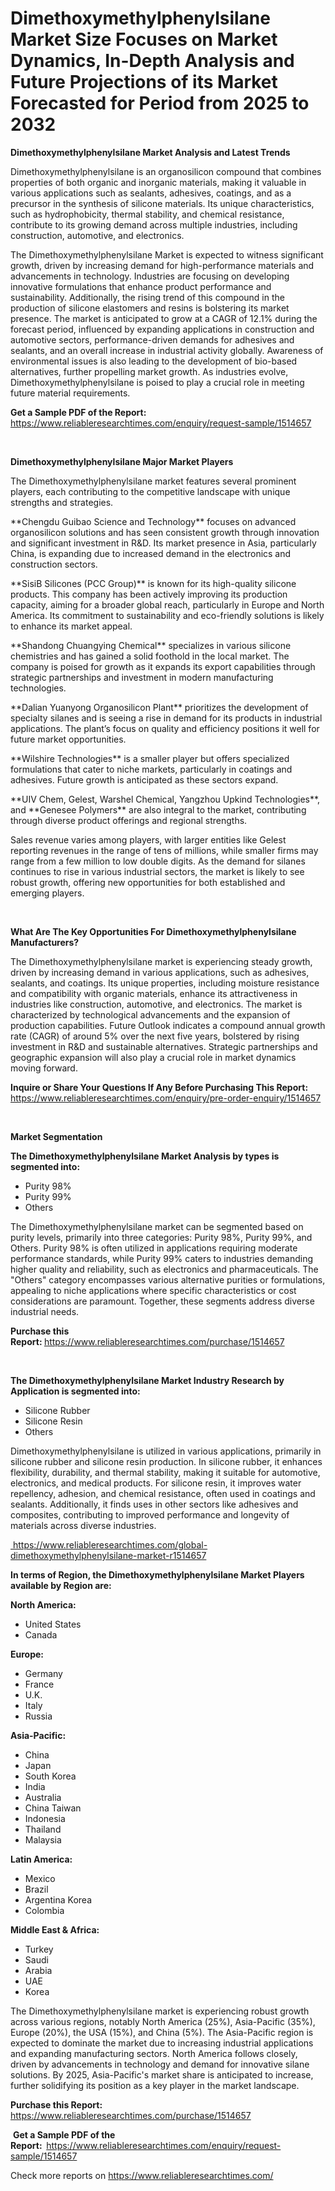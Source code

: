 <p><h1>Dimethoxymethylphenylsilane Market Size Focuses on Market Dynamics, In-Depth Analysis and Future Projections of its Market Forecasted for Period from 2025 to 2032</h1></p><p><strong>Dimethoxymethylphenylsilane Market Analysis and Latest Trends</strong></p>
<p><p>Dimethoxymethylphenylsilane is an organosilicon compound that combines properties of both organic and inorganic materials, making it valuable in various applications such as sealants, adhesives, coatings, and as a precursor in the synthesis of silicone materials. Its unique characteristics, such as hydrophobicity, thermal stability, and chemical resistance, contribute to its growing demand across multiple industries, including construction, automotive, and electronics.</p><p>The Dimethoxymethylphenylsilane Market is expected to witness significant growth, driven by increasing demand for high-performance materials and advancements in technology. Industries are focusing on developing innovative formulations that enhance product performance and sustainability. Additionally, the rising trend of this compound in the production of silicone elastomers and resins is bolstering its market presence. The market is anticipated to grow at a CAGR of 12.1% during the forecast period, influenced by expanding applications in construction and automotive sectors, performance-driven demands for adhesives and sealants, and an overall increase in industrial activity globally. Awareness of environmental issues is also leading to the development of bio-based alternatives, further propelling market growth. As industries evolve, Dimethoxymethylphenylsilane is poised to play a crucial role in meeting future material requirements.</p></p>
<p><strong>Get a Sample PDF of the Report:&nbsp;</strong> <a href="https://www.reliableresearchtimes.com/enquiry/request-sample/1514657?utm_campaign=3002&utm_medium=2&utm_source=Github&utm_content=ia&utm_term=29032025&utm_id=dimethoxymethylphenylsilane">https://www.reliableresearchtimes.com/enquiry/request-sample/1514657</a></p>
<p>&nbsp;</p>
<p><strong>Dimethoxymethylphenylsilane Major Market Players</strong></p>
<p><p>The Dimethoxymethylphenylsilane market features several prominent players, each contributing to the competitive landscape with unique strengths and strategies.</p><p>**Chengdu Guibao Science and Technology** focuses on advanced organosilicon solutions and has seen consistent growth through innovation and significant investment in R&D. Its market presence in Asia, particularly China, is expanding due to increased demand in the electronics and construction sectors.</p><p>**SisiB Silicones (PCC Group)** is known for its high-quality silicone products. This company has been actively improving its production capacity, aiming for a broader global reach, particularly in Europe and North America. Its commitment to sustainability and eco-friendly solutions is likely to enhance its market appeal.</p><p>**Shandong Chuangying Chemical** specializes in various silicone chemistries and has gained a solid foothold in the local market. The company is poised for growth as it expands its export capabilities through strategic partnerships and investment in modern manufacturing technologies.</p><p>**Dalian Yuanyong Organosilicon Plant** prioritizes the development of specialty silanes and is seeing a rise in demand for its products in industrial applications. The plant’s focus on quality and efficiency positions it well for future market opportunities.</p><p>**Wilshire Technologies** is a smaller player but offers specialized formulations that cater to niche markets, particularly in coatings and adhesives. Future growth is anticipated as these sectors expand.</p><p>**UIV Chem, Gelest, Warshel Chemical, Yangzhou Upkind Technologies**, and **Genesee Polymers** are also integral to the market, contributing through diverse product offerings and regional strengths.</p><p>Sales revenue varies among players, with larger entities like Gelest reporting revenues in the range of tens of millions, while smaller firms may range from a few million to low double digits. As the demand for silanes continues to rise in various industrial sectors, the market is likely to see robust growth, offering new opportunities for both established and emerging players.</p></p>
<p>&nbsp;</p>
<p><strong>What Are The Key Opportunities For Dimethoxymethylphenylsilane Manufacturers?</strong></p>
<p><p>The Dimethoxymethylphenylsilane market is experiencing steady growth, driven by increasing demand in various applications, such as adhesives, sealants, and coatings. Its unique properties, including moisture resistance and compatibility with organic materials, enhance its attractiveness in industries like construction, automotive, and electronics. The market is characterized by technological advancements and the expansion of production capabilities. Future Outlook indicates a compound annual growth rate (CAGR) of around 5% over the next five years, bolstered by rising investment in R&D and sustainable alternatives. Strategic partnerships and geographic expansion will also play a crucial role in market dynamics moving forward.</p></p>
<p><strong>Inquire or Share Your Questions If Any Before Purchasing This Report:</strong> <a href="https://www.reliableresearchtimes.com/enquiry/pre-order-enquiry/1514657?utm_campaign=3002&utm_medium=2&utm_source=Github&utm_content=ia&utm_term=29032025&utm_id=dimethoxymethylphenylsilane">https://www.reliableresearchtimes.com/enquiry/pre-order-enquiry/1514657</a></p>
<p>&nbsp;</p>
<p><strong>Market Segmentation</strong></p>
<p><strong>The Dimethoxymethylphenylsilane Market Analysis by types is segmented into:</strong></p>
<p><ul><li>Purity 98%</li><li>Purity 99%</li><li>Others</li></ul></p>
<p><p>The Dimethoxymethylphenylsilane market can be segmented based on purity levels, primarily into three categories: Purity 98%, Purity 99%, and Others. Purity 98% is often utilized in applications requiring moderate performance standards, while Purity 99% caters to industries demanding higher quality and reliability, such as electronics and pharmaceuticals. The "Others" category encompasses various alternative purities or formulations, appealing to niche applications where specific characteristics or cost considerations are paramount. Together, these segments address diverse industrial needs.</p></p>
<p><strong>Purchase this Report:&nbsp;</strong><a href="https://www.reliableresearchtimes.com/purchase/1514657?utm_campaign=3002&utm_medium=2&utm_source=Github&utm_content=ia&utm_term=29032025&utm_id=dimethoxymethylphenylsilane">https://www.reliableresearchtimes.com/purchase/1514657</a></p>
<p>&nbsp;</p>
<p><strong>The Dimethoxymethylphenylsilane Market Industry Research by Application is segmented into:</strong></p>
<p><ul><li>Silicone Rubber</li><li>Silicone Resin</li><li>Others</li></ul></p>
<p><p>Dimethoxymethylphenylsilane is utilized in various applications, primarily in silicone rubber and silicone resin production. In silicone rubber, it enhances flexibility, durability, and thermal stability, making it suitable for automotive, electronics, and medical products. For silicone resin, it improves water repellency, adhesion, and chemical resistance, often used in coatings and sealants. Additionally, it finds uses in other sectors like adhesives and composites, contributing to improved performance and longevity of materials across diverse industries.</p></p>
<p><a href="https://www.reliableresearchtimes.com/global-dimethoxymethylphenylsilane-market-r1514657?utm_campaign=3002&utm_medium=2&utm_source=Github&utm_content=ia&utm_term=29032025&utm_id=dimethoxymethylphenylsilane">&nbsp;https://www.reliableresearchtimes.com/global-dimethoxymethylphenylsilane-market-r1514657</a></p>
<p><strong>In terms of Region, the Dimethoxymethylphenylsilane Market Players available by Region are:</strong></p>
<p>
    <p> <strong> North America: </strong>
        <ul>
            <li>United States</li>
            <li>Canada</li>
        </ul>
        </p> 
    <p> <strong> Europe: </strong>
        <ul>
            <li>Germany</li>
            <li>France</li>
            <li>U.K.</li>
            <li>Italy</li>
            <li>Russia</li>
        </ul>
        </p> 
    <p> <strong> Asia-Pacific: </strong>
        <ul>
            <li>China</li>
            <li>Japan</li>
            <li>South Korea</li>
            <li>India</li>
            <li>Australia</li>
            <li>China Taiwan</li>
            <li>Indonesia</li>
            <li>Thailand</li>
            <li>Malaysia</li>
        </ul>
        </p> 
    <p> <strong> Latin America: </strong>
        <ul>
            <li>Mexico</li>
            <li>Brazil</li>
            <li>Argentina Korea</li>
            <li>Colombia</li>
        </ul>
        </p> 
    <p> <strong> Middle East & Africa: </strong>
        <ul>
            <li>Turkey</li>
            <li>Saudi</li>
            <li>Arabia</li>
            <li>UAE</li>
            <li>Korea</li>
        </ul>
    </p>
    </p>
<p><p>The Dimethoxymethylphenylsilane market is experiencing robust growth across various regions, notably North America (25%), Asia-Pacific (35%), Europe (20%), the USA (15%), and China (5%). The Asia-Pacific region is expected to dominate the market due to increasing industrial applications and expanding manufacturing sectors. North America follows closely, driven by advancements in technology and demand for innovative silane solutions. By 2025, Asia-Pacific's market share is anticipated to increase, further solidifying its position as a key player in the market landscape.</p></p>
<p><strong>Purchase this Report: </strong><a href="https://www.reliableresearchtimes.com/purchase/1514657?utm_campaign=3002&utm_medium=2&utm_source=Github&utm_content=ia&utm_term=29032025&utm_id=dimethoxymethylphenylsilane">https://www.reliableresearchtimes.com/purchase/1514657</a></p>
<p>&nbsp;<strong>Get a Sample PDF of the Report:&nbsp;&nbsp;</strong><a href="https://www.reliableresearchtimes.com/enquiry/request-sample/1514657?utm_campaign=3002&utm_medium=2&utm_source=Github&utm_content=ia&utm_term=29032025&utm_id=dimethoxymethylphenylsilane">https://www.reliableresearchtimes.com/enquiry/request-sample/1514657</a></p>
<p><strong></strong></p>
<p>Check more reports on <a href="https://www.reliableresearchtimes.com/?utm_campaign=3002&utm_medium=2&utm_source=Github&utm_content=ia&utm_term=29032025&utm_id=dimethoxymethylphenylsilane">https://www.reliableresearchtimes.com/</a></p>